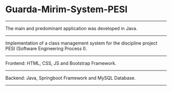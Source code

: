 # Guarda-Mirim-System-PESI
***
The main and predominant application was developed in Java.
***
Implementation of a class management system for the discipline project PESI (Software Engineering Process I).
***
Frontend: HTML, CSS, JS and Bootstrap Framework.
***
Backend: Java, Springboot Framework and MySQL Database.
***
